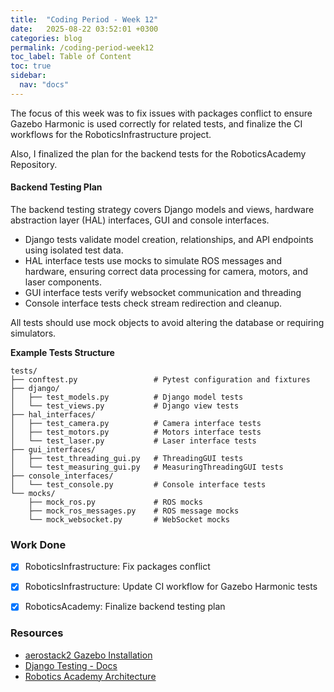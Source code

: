 ```yaml
---
title:  "Coding Period - Week 12"
date:   2025-08-22 03:52:01 +0300
categories: blog
permalink: /coding-period-week12
toc_label: Table of Content
toc: true
sidebar:
  nav: "docs"
---
```


The focus of this week was to fix issues with packages conflict to ensure Gazebo Harmonic is used correctly for related tests, and finalize the CI workflows for the RoboticsInfrastructure project.

Also, I finalized the plan for the backend tests for the RoboticsAcademy Repository.


#### Backend Testing Plan

The backend testing strategy covers Django models and views, hardware abstraction layer (HAL) interfaces, GUI and console interfaces.

- Django tests validate model creation, relationships, and API endpoints using isolated test data. 
- HAL interface tests use mocks to simulate ROS messages and hardware, ensuring correct data processing for camera, motors, and laser components. 
- GUI interface tests verify websocket communication and threading
- Console interface tests check stream redirection and cleanup. 

All tests should use mock objects to avoid altering the database or requiring simulators.

**Example Tests Structure**
```
tests/
├── conftest.py                 # Pytest configuration and fixtures
├── django/
│   ├── test_models.py          # Django model tests
│   └── test_views.py           # Django view tests
├── hal_interfaces/
│   ├── test_camera.py          # Camera interface tests
│   ├── test_motors.py          # Motors interface tests
│   └── test_laser.py           # Laser interface tests
├── gui_interfaces/
│   ├── test_threading_gui.py   # ThreadingGUI tests
│   └── test_measuring_gui.py   # MeasuringThreadingGUI tests
├── console_interfaces/
│   └── test_console.py         # Console interface tests
└── mocks/
    ├── mock_ros.py             # ROS mocks
    ├── mock_ros_messages.py    # ROS message mocks
    └── mock_websocket.py       # WebSocket mocks
```



### Work Done

- [X] RoboticsInfrastructure: Fix packages conflict
- [X] RoboticsInfrastructure: Update CI workflow for Gazebo Harmonic tests
- [X] RoboticsAcademy: Finalize backend testing plan


### Resources
- [aerostack2 Gazebo Installation](https://aerostack2.github.io/_03_aerial_platforms/_gazebo_simulation/index.html#installation)
- [Django Testing - Docs](https://docs.djangoproject.com/en/5.2/topics/testing/overview/)
- [Robotics Academy Architecture](https://github.com/JdeRobot/RoboticsAcademy/blob/humble-devel/docs/clientside.md)